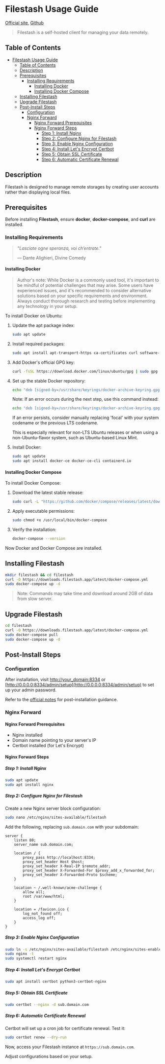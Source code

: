 # Filestash Usage Guide

[Official site](https://www.filestash.app), [Github](https://github.com/mickael-kerjean/filestash)

> Filestash is a self-hosted client for managing your data remotely.

## Table of Contents

- [Filestash Usage Guide](#filestash-usage-guide)
  - [Table of Contents](#table-of-contents)
  - [Description](#description)
  - [Prerequisites](#prerequisites)
    - [Installing Requirements](#installing-requirements)
      - [Installing Docker](#installing-docker)
      - [Installing Docker Compose](#installing-docker-compose)
  - [Installing Filestash](#installing-filestash)
  - [Upgrade Filestash](#upgrade-filestash)
  - [Post-Install Steps](#post-install-steps)
    - [Configuration](#configuration)
    - [Nginx Forward](#nginx-forward)
      - [Nginx Forward Prerequisites](#nginx-forward-prerequisites)
      - [Nginx Forward Steps](#nginx-forward-steps)
        - [Step 1: Install Nginx](#step-1-install-nginx)
        - [Step 2: Configure Nginx for Filestash](#step-2-configure-nginx-for-filestash)
        - [Step 3: Enable Nginx Configuration](#step-3-enable-nginx-configuration)
        - [Step 4: Install Let's Encrypt Certbot](#step-4-install-lets-encrypt-certbot)
        - [Step 5: Obtain SSL Certificate](#step-5-obtain-ssl-certificate)
        - [Step 6: Automatic Certificate Renewal](#step-6-automatic-certificate-renewal)

## Description

Filestash is designed to manage remote storages by creating user accounts rather than displaying local files.

## Prerequisites

Before installing **Filestash**, ensure **docker**, **docker-compose**, and **curl** are installed.

### Installing Requirements

>*"Lasciate ogne speranza, voi ch’entrate."*
>
>— Dante Alighieri, Divine Comedy

#### Installing Docker

> Author's note: While Docker is a commonly used tool, it's important to be mindful of potential challenges that may arise. Some users have experienced issues, and it's recommended to consider alternative solutions based on your specific requirements and environment. Always conduct thorough research and testing before implementing any technology in your setup.

To install Docker on Ubuntu:

1. Update the apt package index:

   ```bash
   sudo apt update
   ```

2. Install required packages:

   ```bash
   sudo apt install apt-transport-https ca-certificates curl software-properties-common
   ```

3. Add Docker's official GPG key:

   ```bash
   curl -fsSL https://download.docker.com/linux/ubuntu/gpg | sudo gpg --dearmor -o /usr/share/keyrings/docker-archive-keyring.gpg
   ```

4. Set up the stable Docker repository:

   ```bash
   echo "deb [signed-by=/usr/share/keyrings/docker-archive-keyring.gpg] https://download.docker.com/linux/ubuntu $(lsb_release -cs) stable" | sudo tee /etc/apt/sources.list.d/docker.list > /dev/null
   ```

   Note: If an error occurs during the next step, use this command instead:

   ```bash
   echo "deb [signed-by=/usr/share/keyrings/docker-archive-keyring.gpg] https://download.docker.com/linux/ubuntu focal stable" | sudo tee /etc/apt/sources.list.d/docker.list > /dev/null
   ```

    If an error persists, consider manually replacing 'focal' with your system codename or the previous LTS codename.

    This is especially relevant for non-LTS Ubuntu releases or when using a non-Ubuntu-flavor system, such as Ubuntu-based Linux Mint.

5. Install Docker:

   ```bash
   sudo apt update
   sudo apt install docker-ce docker-ce-cli containerd.io
   ```

#### Installing Docker Compose

To install Docker Compose:

1. Download the latest stable release:

   ```bash
   sudo curl -L "https://github.com/docker/compose/releases/latest/download/docker-compose-$(uname -s)-$(uname -m)" -o /usr/local/bin/docker-compose
   ```

2. Apply executable permissions:

   ```bash
   sudo chmod +x /usr/local/bin/docker-compose
   ```

3. Verify the installation:

   ```bash
   docker-compose --version
   ```

Now Docker and Docker Compose are installed.

## Installing Filestash

```bash
mkdir filestash && cd filestash
curl -O https://downloads.filestash.app/latest/docker-compose.yml
sudo docker-compose up -d
```

> Note: Commands may take time and download around 2GB of data from slow server.

## Upgrade Filestash

```bash
cd filestash
curl -O https://downloads.filestash.app/latest/docker-compose.yml
sudo docker-compose pull
sudo docker-compose up -d
```

## Post-Install Steps

### Configuration

After installation, visit [http://your_domain:8334](http://your_domain:8334) or [http://0.0.0.0:8334/admin/setup](http://0.0.0.0:8334/admin/setup) to set up your admin password.

Refer to the [official notes](https://www.filestash.app/docs/install-and-upgrade/#setup) for post-installation guidance.

### Nginx Forward

#### Nginx Forward Prerequisites

- Nginx installed
- Domain name pointing to your server's IP
- Certbot installed (for Let's Encrypt)

#### Nginx Forward Steps

##### Step 1: Install Nginx

```bash
sudo apt update
sudo apt install nginx
```

##### Step 2: Configure Nginx for Filestash

Create a new Nginx server block configuration:

```bash
sudo nano /etc/nginx/sites-available/filestash
```

Add the following, replacing `sub.domain.com` with your subdomain:

```nginx
server {
    listen 80;
    server_name sub.domain.com;

    location / {
        proxy_pass http://localhost:8334;
        proxy_set_header Host $host;
        proxy_set_header X-Real-IP $remote_addr;
        proxy_set_header X-Forwarded-For $proxy_add_x_forwarded_for;
        proxy_set_header X-Forwarded-Proto $scheme;
    }

    location ~ /.well-known/acme-challenge {
        allow all;
        root /var/www/html;
    }

    location = /favicon.ico {
        log_not_found off;
        access_log off;
    }
}
```

##### Step 3: Enable Nginx Configuration

```bash
sudo ln -s /etc/nginx/sites-available/filestash /etc/nginx/sites-enabled
sudo nginx -t
sudo systemctl restart nginx
```

##### Step 4: Install Let's Encrypt Certbot

```bash
sudo apt install certbot python3-certbot-nginx
```

##### Step 5: Obtain SSL Certificate

```bash
sudo certbot --nginx -d sub.domain.com
```

##### Step 6: Automatic Certificate Renewal

Certbot will set up a cron job for certificate renewal. Test it:

```bash
sudo certbot renew --dry-run
```

Now, access your Filestash instance at `https://sub.domain.com`.

Adjust configurations based on your setup.
